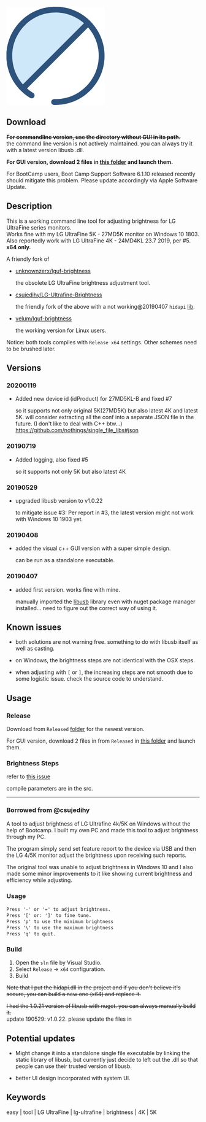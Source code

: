![logo](/Tool_LG-Ultrafine-brightness/brightness.png)

## Download

~~**For commandline version, use the directory without GUI in its path.**~~  
the command line version is not actively maintained. you can always try it with a latest version libusb .dll.

**For GUI version, download 2 files in [this folder](/Tool_LG-Ultrafine-brightness/CLR_GUI/Released) and launch them.**

For BootCamp users, Boot Camp Support Software 6.1.10 released recently should mitigate this problem. Please update accordingly via Apple Software Update.

## Description

This is a working command line tool for adjusting brightness for LG UltraFine series monitors.  
Works fine with my LG UltraFine 5K - 27MD5K monitor on Windows 10 1803.  
Also reportedly work with LG UltraFine 4K - 24MD4KL 23.7 2019, per #5.  
**x64 only.**

A friendly fork of 

- [unknownzerx/lguf-brightness](https://github.com/unknownzerx/lguf-brightness/)

	the obsolete LG UltraFine brightness adjustment tool.

- [csujedihy/LG-Ultrafine-Brightness](https://github.com/csujedihy/LG-Ultrafine-Brightness)
	
	the friendly fork of the above with a not working@20190407 `hidapi` [lib](https://github.com/signal11/hidapi).

- [velum/lguf-brightness](https://github.com/velum/lguf-brightness/)

	the working version for Linux users.

Notice: both tools compiles with `Release x64` settings. Other schemes need to be brushed later.

## Versions

### 20200119

- Added new device id (idProduct) for 27MD5KL-B and fixed #7
	
	so it supports not only original 5K(27MD5K) but also latest 4K and latest 5K. will consider extracting all the conf into a separate JSON file in the future. (I don't like to deal with C++ btw...) https://github.com/nothings/single_file_libs#json

### 20190719

- Added logging, also fixed #5
	
	so it supports not only 5K but also latest 4K

### 20190529

- upgraded libusb version to v1.0.22

	to mitigate issue #3: Per report in #3, the latest version might not work with Windows 10 1903 yet.

### 20190408

- added the visual c++ GUI version with a super simple design. 

	can be run as a standalone executable.

### 20190407

- added first version. works fine with mine.

	manually imported the [libusb](https://github.com/libusb/libusb) library even with nuget package manager installed... need to figure out the correct way of using it.

## Known issues

- both solutions are not warning free. something to do with libusb itself as well as casting.

- on Windows, the brightness steps are not identical with the OSX steps.

- when adjusting with `[` or `]`, the increasing steps are not smooth due to some logistic issue. check the source code to understand.

## Usage

### Release

Download from `Released` [folder](/Tool_LG-Ultrafine-brightness/LG-Ultrafine-brightness/Released/) for the newest version.

For GUI version, download 2 files in from `Released` in [this folder](/Tool_LG-Ultrafine-brightness/CLR_GUI/Released) and launch them.

### Brightness Steps

refer to [this issue](https://github.com/unknownzerx/lguf-brightness/issues/10)

compile parameters are in the src.

---

### Borrowed from @csujedihy 

A tool to adjust brightness of LG Ultrafine 4k/5K on Windows without the help of Bootcamp. I built my own PC and made this tool to adjust brightness through my PC.

The program simply send set feature report to the device via USB and then the LG 4/5K monitor adjust the brightness upon receiving such reports.

The original tool was unable to adjust brightness in Windows 10 and I also made some minor improvements to it like showing current brightness and efficiency while adjusting.

### Usage

```
Press '-' or '=' to adjust brightness.
Press '[' or: ']' to fine tune.
Press 'p' to use the minimum brightness
Press '\' to use the maximum brightness
Press 'q' to quit.
```

### Build

1. Open the `sln` file by Visual Studio.
2. Select `Release` -> `x64` configuration.
3. Build

~~Note that I put the hidapi.dll in the project and if you don't believe it's secure, you can build a new one (x64) and replace it.~~

~~I had the 1.0.21 version of libusb with nuget. you can always manually build it.~~  
update 190529: v1.0.22. please update the files in 

## Potential updates

- Might change it into a standalone single file executable by linking the static library of libusb, but currently just decide to left out the .dll so that people can use their trusted version of libusb.

- better UI design incorporated with system UI.

## Keywords

easy | tool | LG UltraFine | lg-ultrafine | brightness | 4K | 5K 
